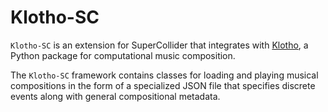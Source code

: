 # Klotho-SC

`Klotho-SC` is an extension for SuperCollider that integrates with <a href="https://github.com/kr4g/Klotho" target="_blank">Klotho</a>, a Python package for computational music composition.

The `Klotho-SC` framework contains classes for loading and playing musical compositions in the form of a specialized JSON file that specifies discrete events along with general compositional metadata.